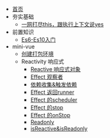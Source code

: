 - [首页](./README.md)
- 夯实基础
  - [一网打尽this，跟执行上下文说yes](./doc/夯实基础/this.md)
- 前置知识
  - [Es6-Es10入门](./doc/Es6-Es10教程.md)
- mini-vue
  - [创建打包环境](./doc/mini-vue/打包环境.md)
  - Reactivity 响应式
    - [Reactive 响应式对象](./doc/mini-vue/响应式对象.md)
    - [Effect 观察者](./doc/mini-vue/观察者.md)
    - [依赖收集&触发依赖](./doc/mini-vue/依赖收集.md)
    - [Effect 返回runner](./doc/mini-vue/返回runner.md)
    - [Effect 的scheduler](./doc/mini-vue/scheduler.md)
    - [Effect 的stop](./doc/mini-vue/stop.md)
    - [Effect 的onStop](./doc/mini-vue/onStop.md)
    - [Readonly](./doc/mini-vue/readonly.md)
    - [isReactive&isReadonly](./doc/mini-vue/isReactive&isReadonly.md)